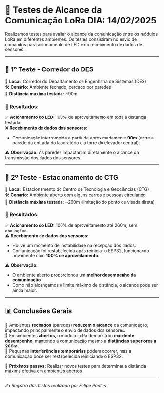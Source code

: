 
# 📡 Testes de Alcance da Comunicação LoRa DIA: 14/02/2025

Realizamos testes para avaliar o alcance da comunicação entre os módulos LoRa em diferentes ambientes. Os testes consistiram no envio de comandos para acionamento de LED e no recebimento de dados de sensores.

---

## 🔬 **1º Teste - Corredor do DES**

📍 **Local:** Corredor do Departamento de Engenharia de Sistemas (DES)  
🛠 **Cenário:** Ambiente fechado, cercado por paredes  
📏 **Distância máxima testada:** ~90m

### 🔹 **Resultados:**
✅ **Acionamento do LED:** 100% de aproveitamento em toda a distância testada.  
❌ **Recebimento de dados dos sensores:**
   - Comunicação interrompida a partir de aproximadamente **90m** (entre a parede da entrada do laboratório e a torre do elevador central).

⚠ **Observação:** As paredes impactaram diretamente o alcance da transmissão dos dados dos sensores.

---

## 🚗 **2º Teste - Estacionamento do CTG**

📍 **Local:** Estacionamento do Centro de Tecnologia e Geociências (CTG)  
🛠 **Cenário:** Ambiente aberto com alguns carros e pessoas circulando  
📏 **Distância máxima testada:** ~260m (limitação do ponto de visada direta)

### 🔹 **Resultados:**
✅ **Acionamento do LED:** 100% de aproveitamento até 260m, sem oscilações.  
⚠ **Recebimento de dados dos sensores:**
   - Houve um momento de instabilidade na recepção dos dados.
   - Comunicação foi restabelecida após reiniciar o ESP32, funcionando novamente com **100% de aproveitamento**.

⚠ **Observação:**
- O ambiente aberto proporcionou um **melhor desempenho da comunicação**.
- Como não alcançamos o limite máximo de distância, o alcance pode ser ainda maior.

---

## 📊 **Conclusões Gerais**

🔹 Ambientes **fechados** (paredes) **reduzem o alcance** da comunicação, impactando principalmente o envio de dados dos sensores.  
🔹 Em ambientes **abertos**, o módulo LoRa demonstrou **excelente desempenho**, mantendo a comunicação mesmo a **distâncias superiores a 260m**.  
🔹 Pequenas **interferências temporárias** podem ocorrer, mas a comunicação pode ser restabelecida reiniciando o ESP32.  

📌 **Próximos passos:** Realizar novos testes para determinar a distância máxima efetiva em ambientes abertos.

---

✍ *Registro dos testes realizado por Felipe Pontes*


